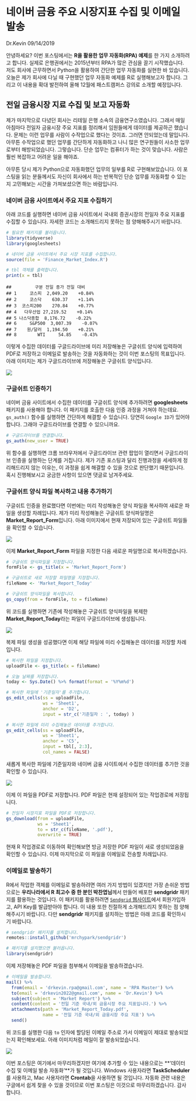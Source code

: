 네이버 금융 주요 시장지표 수집 및 이메일 발송
================
Dr.Kevin
09/14/2019

안녕하세요? 이번 포스팅에서는 **R을 활용한 업무 자동화(RPA) 예제**를 한 가지 소개하려고 합니다. 실제로 은행권에서는
2015년부터 RPA가 많은 관심을 끌기 시작했습니다. 저도 회사에 근무하면서 Python을 활용하여 간단한 업무 자동화를 실현한
바 있습니다. 오늘은 제가 회사에 다닐 때 구현했던 업무 자동화 예제를 R로 실행해보고자 합니다. 그리고 이 내용을 확대 발전하여
올해 12월에 패스트캠퍼스 강의로 소개할 예정입니다.

## 전일 금융시장 지료 수집 및 보고 자동화

제가 마지막으로 다녔던 회사는 리테일 은행 소속의 금융연구소였습니다. 그래서 매일 아침마다 전일자 금융시장 주요 지표를 정리해서
임원들에게 데이터를 제공하곤 했습니다. 문제는 이런 업무를 사람이 수작업으로 했다는 것이죠. 그러면 안되었는데 말입니다.
아무튼 수작업으로 했던 업무를 간단하게 자동화하고 나니 많은 연구원들이 사소한 업무로부터 해방되었습니다. 그렇습니다.
단순 업무는 컴퓨터가 하는 것이 맞습니다. 사람은 훨씬 복잡하고 어려운 일을 해야죠.

아무튼 당시 제가 Python으로 자동화했던 업무의 일부를 R로 구현해보았습니다. 이 포스팅을 읽는 분들께서도 자신이 회사에서
하는 반복적인 단순 업무를 자동화할 수 있는지 고민해보는 시간을 가져보셨으면 하는 바람입니다.

### 네이버 금융 사이트에서 주요 지표 수집하기

아래 코드를 실행하면 네이버 금융 사이트에서 국내외 증권시장의 전일자 주요 지표를 수집할 수 있습니다. 자세한 코드는 소개해드리지
못하는 점 양해해주시기 바랍니다.

``` r
# 필요한 패키지를 불러옵니다. 
library(tidyverse)
library(googlesheets)
```

``` r
# 네이버 금융 사이트에서 주요 시장 지표를 수집합니다. 
source(file = 'Finance_Market_Index.R') 
```

``` r
# tbl 객체를 출력합니다. 
print(x = tbl)
```

    ##         구분 전일 종가 전일 대비
    ## 1     코스피  2,049.20    +0.84%
    ## 2     코스닥    630.37    +1.14%
    ## 3  코스피200    270.84    +0.77%
    ## 4   다우산업 27,219.52    +0.14%
    ## 5 나스닥종합  8,176.72    -0.22%
    ## 6     S&P500  3,007.39    -0.07%
    ## 7    원/달러  1,194.50    +0.21%
    ## 8        WTI     54.85    -0.43%

이렇게 수집한 데이터를 구글드라이브에 미리 저장해놓은 구글쉬트 양식에 입력하여 PDF로 저장하고 이메일로 발송하는 것을 자동화하는
것이 이번 포스팅의 목표입니다. 아래 이미지는 제가 구글드라이브에 저장해놓은 구글쉬트
양식입니다.

![](https://raw.githubusercontent.com/MrKevinNa/MrKevinNa.github.io/master/images/2019-09-14-R을-활용한-RPA-예제/RPA_01.png)

### 구글쉬트 인증하기

네이버 금융 사이트에서 수집한 데이터를 구글쉬트 양식에 추가하려면 **googlesheets** 패키지를 사용해야 합니다. 이
패키지를 호출한 다음 인증 과정을 거쳐야 하는데요. `gs_auth()` 함수를 실행하면 간단하게 해결할 수 있습니다.
당연히 `Google ID`가 있어야 합니다. 그래야 구글드라이브를 연결할 수 있으니까요.

``` r
# 구글드라이브를 연결합니다. 
gs_auth(new_user = TRUE)
```

위 함수를 실행하면 크롬 브라우저에서 구글드라이브 관련 팝업이 열리면서 구글드라이브 인증을 실행하는 단계를 거칩니다. 제가 기존
포스팅과 달리 진행과정을 세세하게 정리해드리지 않는 이유는, 이 과정을 쉽게 해결할 수 있을 것으로 판단했기 때문입니다. 혹시
진행해보시고 궁금한 사항이 있으면 댓글로 남겨주세요.

### 구글쉬트 양식 파일 복사하고 내용 추가하기

구글쉬트 인증을 완료했다면 이번에는 미리 작성해놓은 양식 파일을 복사하여 새로운 파일을 생성할 차례입니다. 제가 미리 작성해놓은
구글쉬트 양식파일명은 **Market\_Report\_Form**입니다. 아래 이미지에서 현재 저장되어 있는 구글쉬트 파일들을
확인할 수
있습니다.

![](https://raw.githubusercontent.com/MrKevinNa/MrKevinNa.github.io/master/images/2019-09-14-R을-활용한-RPA-예제/RPA_02.png)

이제 **Market\_Report\_Form** 파일을 지정한 다음 새로운 파일명으로 복사하겠습니다.

``` r
# 구글쉬트 양식파일을 지정합니다. 
formFile <- gs_title(x = 'Market_Report_Form')

# 구글쉬트로 새로 저장할 파일명을 지정합니다. 
fileName <- 'Market_Report_Today'

# 구글쉬트 양식파일을 복사합니다. 
gs_copy(from = formFile, to = fileName)
```

위 코드를 실행하면 기존에 작성해놓은 구글쉬트 양식파일을 복제한 **Market\_Report\_Today**라는 파일이
구글드라이브에
생성됩니다.

![](https://raw.githubusercontent.com/MrKevinNa/MrKevinNa.github.io/master/images/2019-09-14-R을-활용한-RPA-예제/RPA_03.png)

복제 파일 생성을 성공했다면 이제 해당 파일에 미리 수집해놓은 데이터를 저장할 차례입니다.

``` r
# 복사한 파일을 지정합니다. 
uploadFile <- gs_title(x = fileName)

# 오늘 날짜를 저장합니다. 
today <- Sys.Date() %>% format(format = '%Y%m%d')

# 복사한 파일에 '기준일자'를 추가합니다. 
gs_edit_cells(ss = uploadFile,
              ws = 'Sheet1', 
              anchor = 'D2', 
              input = str_c('기준일자 : ', today) )

# 복사한 파일에 미리 수집해놓은 데이터를 추가합니다. 
gs_edit_cells(ss = uploadFile,
              ws = 'Sheet1', 
              anchor = 'C5', 
              input = tbl[, 2:3], 
              col_names = FALSE)
```

새롭게 복사한 파일에 기준일자와 네이버 금융 사이트에서 수집한 데이터를 추가한 것을 확인할 수
있습니다.

![](https://raw.githubusercontent.com/MrKevinNa/MrKevinNa.github.io/master/images/2019-09-14-R을-활용한-RPA-예제/RPA_04.png)

이제 이 파일을 PDF로 저장합니다. PDF 파일은 현재 설정되어 있는 작업경로에 저장됩니다.

``` r
# 전일자 시장지표 파일을 PDF로 저장합니다. 
gs_download(from = uploadFile, 
            ws = 'Sheet1', 
            to = str_c(fileName, '.pdf'), 
            overwrite = TRUE)
```

현재 R 작업경로로 이동하여 확인해보면 방금 저장한 PDF 파일이 새로 생성되었음을 확인할 수 있습니다. 이제 마지막으로 이
파일을 이메일로 전송할 차례입니다.

### 이메일로 발송하기

R에서 작업한 객체를 이메일로 발송하려면 여러 가지 방법이 있겠지만 가장 손쉬운 방법으로는 **우리나라에서 R 최고수 중 한 분인
박찬엽님**께서 만들어 배포한 **sendgridr** 패키지를 활용하는 것입니다. 이 패키지를 활용하려면 [`Sendgrid`
웹사이트](https://sendgrid.com)에서 회원가입하고, API Key를 발급받아야 합니다. 이 내용 또한 친절하게
소개해드리지 못하는 점 양해해주시기 바랍니다. 다만 **sendgridr** 패키지를 설치하는 방법은 아래 코드를 확인하시기
바랍니다.

``` r
# sendgridr 패키지를 설치합니다. 
remotes::install_github('mrchypark/sendgridr')
```

``` r
# 패키지를 설치했으면 불러옵니다. 
library(sendgridr)
```

이제 저장해놓은 PDF 파일을 첨부해서 이메일을 발송하겠습니다.

``` r
# 이메일을 발송합니다. 
mail() %>% 
  from(email = 'drkevin.rpa@gmail.com', name = 'RPA Master') %>% 
  to(email = 'drkevin2022@gmail.com', name = 'Dr.Kevin') %>% 
  subject(subject = 'Market Report') %>% 
  content(content = '전일 기준 국내/외 금융시장 주요 지표입니다.') %>% 
  attachments(path = 'Market_Report_Today.pdf', 
              name = '전일 기준 국내/외 금융시장 주요 지표') %>% 
  send()
```

위 코드를 실행한 다음 `to` 인자에 할당된 이메일 주소로 가서 이메일이 제대로 발송되었는지 확인해보세요. 아래 이미지처럼
메일이 잘
발송되었습니다.

![](https://raw.githubusercontent.com/MrKevinNa/MrKevinNa.github.io/master/images/2019-09-14-R을-활용한-RPA-예제/RPA_05.png)

이번 포스팅은 여기에서 마무리하겠지만 여기에 추가할 수 있는 내용으로는 **‘데이터 수집 및 이메일 발송 자동화’**가 될
것입니다. Windows 사용자라면 **TaskScheduler**를 사용하고, Mac 사용자라면
**Crontab**을 사용하면 될 것입니다. 자동화 관련 내용은 구글에서 쉽게 찾을 수 있을 것이므로 이번 포스팅은 이것으로
마무리하겠습니다. 감사합니다.
